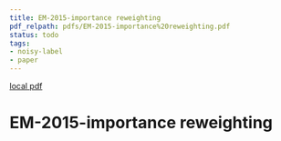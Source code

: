 ```yaml
---
title: EM-2015-importance reweighting
pdf_relpath: pdfs/EM-2015-importance%20reweighting.pdf
status: todo
tags:
- noisy-label
- paper
---
```


[local pdf](../../../pdfs/EM-2015-importance%20reweighting.pdf)

# EM-2015-importance reweighting
